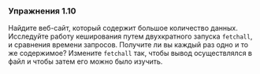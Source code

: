 ### Упражнения 1.10

Найдите веб-сайт, который содержит большое количество данных.
Исследуйте работу кеширования путем двухкратного запуска ```fetchall```,
и сравнения времени запросов. 
Получите ли вы каждый раз одно и то же содержимое?
Измените ```fetchall``` так, чтобы вывод осуществлялся в файл
и чтобы затем его можно было изучить.
